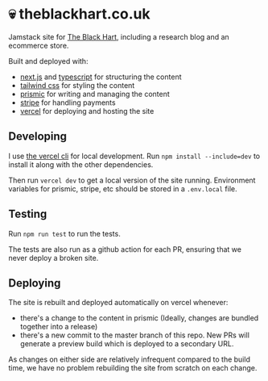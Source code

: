 # :skull: theblackhart.co.uk

Jamstack site for [The Black Hart](theblackhart.co.uk), including a research blog and an ecommerce store.

Built and deployed with:

- [next.js](https://nextjs.org/) and [typescript](https://www.typescriptlang.org/) for structuring the content
- [tailwind css](https://tailwindcss.com/) for styling the content
- [prismic](https://prismic.io/) for writing and managing the content
- [stripe](https://stripe.com/) for handling payments
-  [vercel](https://vercel.com/) for deploying and hosting the site

## Developing

I use [the vercel cli](https://vercel.com/docs/cli) for local development. Run `npm install --include=dev` to install it along with the other dependencies.

Then run `vercel dev` to get a local version of the site running. Environment variables for prismic, stripe, etc should be stored in a `.env.local` file.

## Testing

Run `npm run test` to run the tests.

The tests are also run as a github action for each PR, ensuring that we never deploy a broken site.

## Deploying

The site is rebuilt and deployed automatically on vercel whenever:

- there's a change to the content in prismic (Ideally, changes are bundled together into a release)
- there's a new commit to the master branch of this repo. New PRs will generate a preview build which is deployed to a secondary URL.

As changes on either side are relatively infrequent compared to the build time, we have no problem rebuilding the site from scratch on each change.
